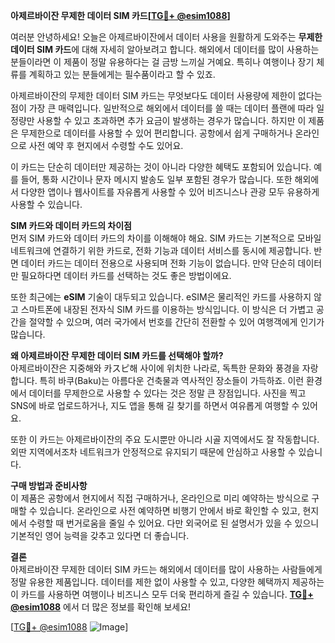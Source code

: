 **아제르바이잔 무제한 데이터 SIM 카드[[TG💪+ @esim1088](https://t.me/s/esim1088)]**

여러분 안녕하세요! 오늘은 아제르바이잔에서 데이터 사용을 원활하게 도와주는 **무제한 데이터 SIM 카드**에 대해 자세히 알아보려고 합니다. 해외에서 데이터를 많이 사용하는 분들이라면 이 제품이 정말 유용하다는 걸 금방 느끼실 거예요. 특히나 여행이나 장기 체류를 계획하고 있는 분들에게는 필수품이라고 할 수 있죠.

아제르바이잔의 무제한 데이터 SIM 카드는 무엇보다도 데이터 사용량에 제한이 없다는 점이 가장 큰 매력입니다. 일반적으로 해외에서 데이터를 쓸 때는 데이터 플랜에 따라 일정량만 사용할 수 있고 초과하면 추가 요금이 발생하는 경우가 많습니다. 하지만 이 제품은 무제한으로 데이터를 사용할 수 있어 편리합니다. 공항에서 쉽게 구매하거나 온라인으로 사전 예약 후 현지에서 수령할 수도 있어요.

이 카드는 단순히 데이터만 제공하는 것이 아니라 다양한 혜택도 포함되어 있습니다. 예를 들어, 통화 시간이나 문자 메시지 발송도 일부 포함된 경우가 많습니다. 또한 해외에서 다양한 앱이나 웹사이트를 자유롭게 사용할 수 있어 비즈니스나 관광 모두 유용하게 사용할 수 있습니다.

**SIM 카드와 데이터 카드의 차이점**  
먼저 SIM 카드와 데이터 카드의 차이를 이해해야 해요. SIM 카드는 기본적으로 모바일 네트워크에 연결하기 위한 카드로, 전화 기능과 데이터 서비스를 동시에 제공합니다. 반면 데이터 카드는 데이터 전용으로 사용되며 전화 기능이 없습니다. 만약 단순히 데이터만 필요하다면 데이터 카드를 선택하는 것도 좋은 방법이에요.

또한 최근에는 **eSIM** 기술이 대두되고 있습니다. eSIM은 물리적인 카드를 사용하지 않고 스마트폰에 내장된 전자식 SIM 카드를 이용하는 방식입니다. 이 방식은 더 가볍고 공간을 절약할 수 있으며, 여러 국가에서 번호를 간단히 전환할 수 있어 여행객에게 인기가 많습니다.

**왜 아제르바이잔 무제한 데이터 SIM 카드를 선택해야 할까?**  
아제르바이잔은 지중해와 카スピ해 사이에 위치한 나라로, 독특한 문화와 풍경을 자랑합니다. 특히 바쿠(Baku)는 아름다운 건축물과 역사적인 장소들이 가득하죠. 이런 환경에서 데이터를 무제한으로 사용할 수 있다는 것은 정말 큰 장점입니다. 사진을 찍고 SNS에 바로 업로드하거나, 지도 앱을 통해 길 찾기를 하면서 여유롭게 여행할 수 있어요.

또한 이 카드는 아제르바이잔의 주요 도시뿐만 아니라 시골 지역에서도 잘 작동합니다. 외딴 지역에서조차 네트워크가 안정적으로 유지되기 때문에 안심하고 사용할 수 있습니다.

**구매 방법과 준비사항**  
이 제품은 공항에서 현지에서 직접 구매하거나, 온라인으로 미리 예약하는 방식으로 구매할 수 있습니다. 온라인으로 사전 예약하면 비행기 안에서 바로 확인할 수 있고, 현지에서 수령할 때 번거로움을 줄일 수 있어요. 다만 외국어로 된 설명서가 있을 수 있으니 기본적인 영어 능력을 갖추고 있다면 더 좋습니다.

**결론**  
아제르바이잔 무제한 데이터 SIM 카드는 해외에서 데이터를 많이 사용하는 사람들에게 정말 유용한 제품입니다. 데이터를 제한 없이 사용할 수 있고, 다양한 혜택까지 제공하는 이 카드를 사용하면 여행이나 비즈니스 모두 더욱 편리하게 즐길 수 있습니다. **[TG💪+ @esim1088](https://t.me/s/esim1088)** 에서 더 많은 정보를 확인해 보세요!

[[TG💪+ @esim1088](https://t.me/s/esim1088) ![Image](https://i.postimg.cc/Y0z9fWf4/image.png)]